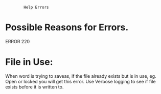 


            Help Errors

Possible Reasons for Errors.
===========================
ERROR 220

File in Use:
============
When word is trying to saveas, if the file already exists but is in use, eg.
Open or locked you will get this error.  Use Verbose logging to see if file
exists before it is written to.



                